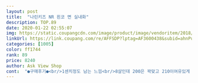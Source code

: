 ```yaml
---
layout: post 
title:  "나린키즈 NR 흰코 면 실내화" 
description: TOP.89 
date: 2020-01-22 02:55:07 
img: https://static.coupangcdn.com/image/product/image/vendoritem/2018/11/21/3861495025/058cfb37-db63-4f39-8a4b-14023a307614.jpg 
linkUrl: https://link.coupang.com/re/AFFSDP?lptag=AF3600438&subid=ahnPublicAsk&pageKey=118449952&itemId=353480297&vendorItemId=3861495025&traceid=V0-113-4321ac8d7b3ba5b3 
categories: [1005] 
color: ff1744 
rank: 89 
price: 8240 
author: Ask View Shop 
cont:  "●구매후기●<br/>1센치정도 남는 느낌<br/>8살인데 200은 꽉맞고 210이여유있게 맞는거같아요<br/>가격도 훨씬 비싸지만 잘신고있어서 그걸로 사야겠어요.<br/><br/>가벼우니 어쩔수없이 사게되네요.<br/><br/>나중에는 구하기힘들것같아서 미리구매했네요<br/>너무 무겁.<br/>.<br/><br/>무거워요<br/>벌써 흰색에 블루고무는 210품절이라 흰색고무로 구입했어요<br/>신발 밑바닥에 이름 쓰는 칸이 있네요.<br/><br/>실내화 바닥이 너.<br/>.<br/>무 딱딱하고 무거워요.<br/><br/>아사히 신다가 싸서 사봤는데.<br/>.<br/>ㅠㅜㄴ<br/>아이가 그냥 신는다고해서 놔뒀어요.<br/><br/>아직은 좀 커요<br/>일본꺼 좋아하면 안되는데<br/>잘산거같아요<br/>잘신킬께요<br/>재구매 의사는 없습니다.<br/><br/>재롱발표땜어ㅣ샀던건데 잘 신었어요.<br/> 앞에 밴드덕에 안벗겨지고  잘 했네요~~ 그림그려 꾸미자니까 내년에 또 신어야한다며 한사코 안한대서 모셔두고있어요ㅜㅠ<br/>좀 무겁긴하네요<br/>초등2학년 운동화 210신는 여아입니다.<br/><br/>초등학교에서는 흰색을준비하라고해서 구입했어요<br/>" 
---
```

